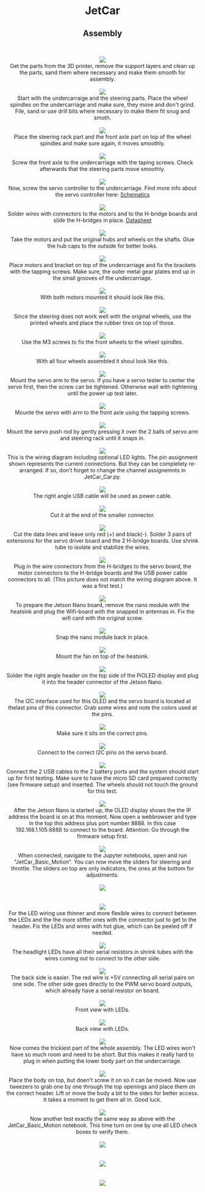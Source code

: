 <h1 style="text-align: center;">JetCar</h1>
<h2 style="text-align: center;">Assembly</h2>
<br>
<p style="text-align: center;">
 <img src="assets/images/assembly/01-printed%20parts.JPG"/><br>
Get the parts from the 3D printer, remove the support layers and clean up the parts, sand them where necessary and make them smooth for assembly.
<br>
<br><img src="assets/images/assembly/02-steering.JPG"/><br>
Start with the undercarraige and the steering parts. Place the wheel spindles on the undercarriage and make sure, they move and don't grind. File, sand or use drill bits where necessary to make them fit snug and smoth.
<br>
<br><img src="assets/images/assembly/03-steering.JPG"/><br>
Place the steering rack part and the front axle part on top of the wheel spindles and make sure again, it moves smoothly.
<br>
<br><img src="assets/images/assembly/04-steering.JPG"/><br>
Screw the front axle to the undercarriage with the taping screws. Check afterwards that the steering parts move smoothly.
<br>
<br><img src="assets/images/assembly/05-servo%20driver.JPG"/><br>
Now, screw the servo controller to the undercarriage. Find more info about the servo controller here:  <a href="https://learn.adafruit.com/16-channel-pwm-servo-driver/downloads">Schematics</a> 
<br>
<br><img src="assets/images/assembly/06-motor%20driver.JPG"/><br>
Solder wires with connectors to the motors and to the H-bridge boards and slide the H-bridges in place. <a href="https://www.ti.com/lit/ds/symlink/drv8833.pdf">Datasheet</a> 
<br>
<br><img src="assets/images/assembly/07-motor.JPG"/><br>
Take the motors and put the original hubs and wheels on the shafts. Glue the hub caps to the outside for better looks.
<br>
<br><img src="assets/images/assembly/08-motor%20bracket.JPG"/><br>
Place motors and bracket on top of the undercarriage and fix the brackets with the tapping screws. Make sure, the outer metal gear plates end up in the small grooves of the undercarriage.
<br>
<br><img src="assets/images/assembly/09-rear%20wheels.JPG"/><br>
With both motors mounted it should look like this.
<br>
<br><img src="assets/images/assembly/10-front%20wheels.JPG"/><br>
Since the steering does not work well with the original wheels, use the printed wheels and place the rubber tires on top of those. 
<br>
<br><img src="assets/images/assembly/11-front%20wheel.JPG"/><br>
Use the M3 screws to fix the front wheels to the wheel spindles.
<br>
<br><img src="assets/images/assembly/12-all%20wheels.JPG"/><br>
With all four wheels assembled it shoul look like this.
<br>
<br><img src="assets/images/assembly/13-servo%20arm.JPG"/><br>
Mount the servo arm to the servo. If you have a servo tester to center the servo first, then the screw can be tightened. Otherwise wait with tightening until the power up test later.
<br>
<br><img src="assets/images/assembly/14-servo.JPG"/><br>
Mounte the servo with arm to the front axle using the tapping screws.
<br>
<br><img src="assets/images/assembly/15-pushrod.JPG"/><br>
Mount the servo push rod by gently pressing it over the 2 balls of servo arm and steering rack until it snaps in.
<br>
<br><img src="assets/images/assembly/16-Wiring%20Diagram.JPG"/><br>
This is the wiring diagram including optional LED lights. The pin assignment shown represents the current connections. But they can be completely re-arranged. If so, don't forget to change the channel assignemnts in JetCar_Car.py.
<br>
<br><img src="assets/images/assembly/17-power%20cable.JPG"/><br>
The right angle USB cable will be used as power cable.
<br>
<br><img src="assets/images/assembly/18-Cut%20cable.JPG"/><br>
Cut it at the end of the smaller connector.
<br>
<br><img src="assets/images/assembly/19-Cut%20data%20lines.JPG"/><br>
Cut the data lines and leave only red (+) and black(-). Solder 3 pairs of extensions for the servo driver board and the 2 H-bridge boards. Use shrink tube to isolate and stabilize the wires.
<br>
<br><img src="assets/images/assembly/20-motor%20wired.JPG"/><br>
Plug in the wire connectors from the H-bridges to the servo board, the motor connectors to the H-bridge boards and the USB power cable connectors to all. (This picture does not match the wiring diagram above. It was a first test.)
<br>
<br><img src="assets/images/assembly/21-wifi%20card.JPG"/><br>
To prepare the Jetson Nano board, remove the nano module with the heatsink and plug the Wifi-board with the snapped in antennas in. Fix the wifi card with the original screw.
<br>
<br><img src="assets/images/assembly/22-nano%20antennas.JPG"/><br>
Snap the nano module back in place.
<br>
<br><img src="assets/images/assembly/23-nano%20flatbed.JPG"/><br>
Mount the fan on top of the heatsink.
<br>
<br><img src="assets/images/assembly/24-pioled.JPG"/><br>
Solder the right angle header on the top side of the PiOLED display and plug it into the header connector of the Jetson Nano.
<br>
<br><img src="assets/images/assembly/25-Jetson Nano Header.JPG"/><br>
The I2C interface used for this OLED and the servo board is located at thelast pins of this connector. Grab some wires and note the colors used at the pins.
<br>
<br><img src="assets/images/assembly/26-oled.jpg"/><br>
Make sure it sits on the correct pins.
<br>
<br><img src="assets/images/assembly/27-together.JPG"/><br>
Connect to the correct I2C pins on the servo board.
<br>
<br><img src="assets/images/assembly/28-power%20up.JPG"/><br>
Connect the 2 USB cables to the 2 battery ports and the system should start up for first testing. Make sure to have the micro SD card prepared correctly (see firmware setup) and inserted. The wheels should not touch the ground for this test.
<br>
<br><img src="assets/images/assembly/28a-IP-address.JPG"/><br>
After the Jetson Nano is started up, the OLED display shows the the IP address the board is on at this moment. Now open a webbrowser and type in the top this address plus port number 8888. In this case 192.168.1.105:8888 to connect to the board. Attention: Go through the firmware setup first.
<br>
<br><img src="assets/images/assembly/29-Basic%20Motion.JPG"/><br>
When connected, navigate to the Jupyter notebooks, open and run "JetCar_Basic_Motion". You can now move the sliders for steering and throttle. The sliders on top are only indicators, the ones at the bottom for adjustments. 
<br>
<br><img src="assets/images/assembly/"/><br>
<br>
<br><img src="assets/images/assembly/31-LED%20wiring.JPG"/><br>
For the LED wiring use thinner and more flexible wires to connect between the LEDs and the the more stiffer ones with the connector just to get to the header. Fix the LEDs and wires with hot glue, which can be peeled off if needed.
<br>
<br><img src="assets/images/assembly/32-LED%20wiring%20front.JPG"/><br>
The headlight LEDs have all their serial resistors in shrink tubes with the wires coming out to connect to the other side.
<br>
<br><img src="assets/images/assembly/33-LED%20wiring%20back.JPG"/><br>
The back side is easier. The red wire is +5V connecting all serial pairs on one side. The other side goes directly to the PWM servo board outputs, which already have a serial resistor on board.
<br>
<br><img src="assets/images/assembly/34-front LEDs.JPG"/><br>
Front view with LEDs.
<br>
<br><img src="assets/images/assembly/35-back LEDs.jpg"/><br>
Back view with LEDs.
<br>
<br><img src="assets/images/assembly/36-connecting LEDs.JPG"/><br>
Now comes the trickiest part of the whole assembly. The LED wires won't have so much room and need to be short. But this makes it really hard to plug in when putting the lower body part on the undercarriage.
<br>
<br><img src="assets/images/assembly/37-the%20tricky%20part.JPG"/><br>
Place the body on top, but doen't screw it on so it can be moved. Now use tweezers to grab one by one through the top openings and place them on the correct header. Lift or move the body a bit to the sides for better access. It takes a moment to get them all in. Good luck.
<br>
<br><img src="assets/images/assembly/38-LED test.JPG"/><br>
Now another test exactly the same way as above with the JetCar_Basic_Motion notebook. This time turn on one by one all LED check boxes to verify them.
<br>
<br><img src="assets/images/assembly/"/><br>
<br>
<br><img src="assets/images/assembly/"/><br>
<br>
<br><img src="assets/images/assembly/"/><br>
<br>
</p>
